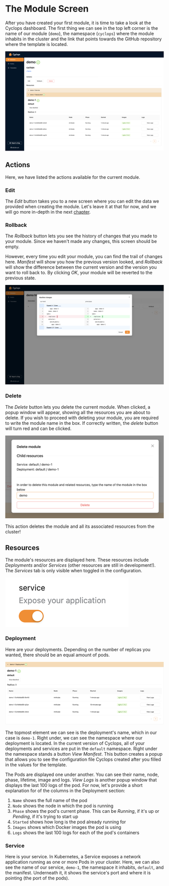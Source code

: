 # The Module Screen

After you have created your first module, it is time to take a look at the Cyclops dashboard. The first thing we can see in the top left corner is the name of our module (`demo`), the namespace (`cyclops`) where the module inhabits in the cluster and the link that points towards the GitHub repository where the template is located.

![Module Overview](../../../static/img/demo/module/module-details.png)

## Actions

Here, we have listed the actions available for the current module.

### Edit

The _Edit_ button takes you to a new screen where you can edit the data we provided when creating the module. Let's leave it at that for now, and we will go more in-depth in the next [chapter](edit_module).

### Rollback

The _Rollback_ button lets you see the history of changes that you made to your module. Since we haven't made any changes, this screen should be empty.

However, every time you edit your module, you can find the trail of changes here. _Manifest_ will show you how the previous version looked, and _Rollback_ will show the difference between the current version and the version you want to roll back to. By clicking _OK_, your module will be reverted to the previous state.

![Rollback feature](../../../static/img/demo/module/rollback.png)

### Delete

The _Delete_ button lets you delete the current module. When clicked, a popup window will appear, showing all the resources you are about to delete. If you wish to proceed with deleting your module, you are required to write the module name in the box. If correctly written, the _delete_ button will turn red and can be clicked.

![Delete Module](../../../static/img/demo/module/delete.png)

This action deletes the module and all its associated resources from the cluster!

## Resources

The module's resources are displayed here. These resources include _Deployments_ and/or _Services_ (other resources are still in development!). The _Services_ tab is only visible when toggled in the configuration.

![Service Toggle](../../../static/img/demo/module/service-toggle.png)

### Deployment

Here are your deployments. Depending on the number of replicas you wanted, there should be an equal amount of pods.

![Deployment](../../../static/img/demo/module/deployment-resource.png)

[//]: # 'TO-DO: remove "...in the current version of Cyclops..."'

The topmost element we can see is the deployment's name, which in our case is `demo-1`. Right under, we can see the namespace where our deployment is located. In the current version of Cyclops, all of your deployments and services are put in the `default` namespace. Right under the namespace stands a button _View Manifest_. This button creates a popup that allows you to see the configuration file Cyclops created after you filled in the values for the template.

The Pods are displayed one under another. You can see their name, node, phase, lifetime, image and logs. _View Logs_ is another popup window that displays the last 100 logs of the pod. For now, let's provide a short explanation for of the columns in the Deployment section:

1. `Name` shows the full name of the pod
2. `Node` shows the node in which the pod is running
3. `Phase` shows the pod's current phase. This can be _Running_, if it's up or _Pending_, if it's trying to start up
4. `Started` shows how long is the pod already running for
5. `Images` shows which Docker images the pod is using
6. `Logs` shows the last 100 logs for each of the pod's containers

### Service

Here is your service. In Kubernetes, a Service exposes a network application running as one or more Pods in your cluster. Here, we can also see the name of our service, `demo-1`, the namespace it inhabits, `default`, and the manifest. Underneath it, it shows the service's port and where it is pointing (the port of the pods).
